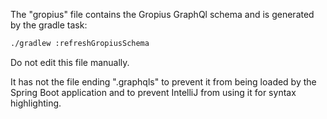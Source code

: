 The "gropius" file contains the Gropius GraphQl schema and is generated by the gradle task:

```sh
./gradlew :refreshGropiusSchema
```

Do not edit this file manually. 

It has not the file ending ".graphqls" to prevent it from being loaded by the Spring Boot application and to prevent IntelliJ from using it for syntax highlighting.